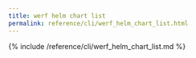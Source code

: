 ```yaml
---
title: werf helm chart list
permalink: reference/cli/werf_helm_chart_list.html
---
```


{% include /reference/cli/werf_helm_chart_list.md %}
